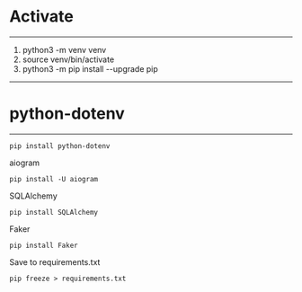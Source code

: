 Activate
===
---
1. python3 -m venv venv
2. source venv/bin/activate
3. python3 -m pip install --upgrade pip
---


python-dotenv
===
---

    pip install python-dotenv

aiogram
    
    pip install -U aiogram

SQLAlchemy

    pip install SQLAlchemy

Faker

    pip install Faker

Save to requirements.txt

    pip freeze > requirements.txt